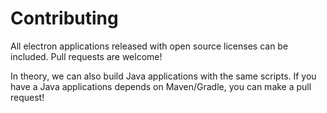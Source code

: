 # Contributing

All electron applications released with open source licenses can be included.
Pull requests are welcome!

In theory, we can also build Java applications with the same scripts. If you have
a Java applications depends on Maven/Gradle, you can make a pull request!
